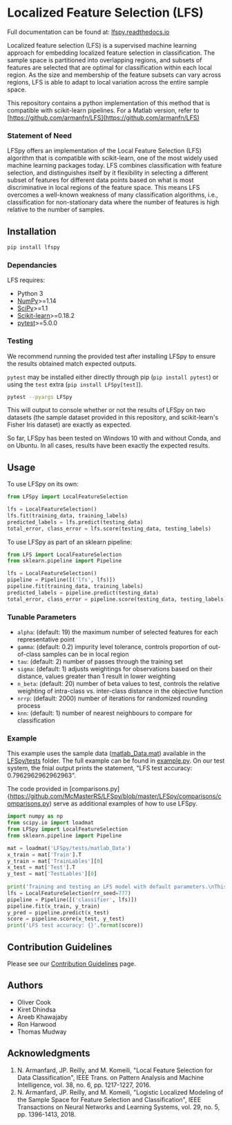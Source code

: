 # Localized Feature Selection (LFS)

Full documentation can be found at: [lfspy.readthedocs.io](lfspy.readthedocs.io)

Localized feature selection (LFS) is a supervised machine learning approach for embedding localized feature selection in classification. The sample space is partitioned into overlapping regions, and subsets of features are selected that are optimal for classification within each local region. As the size and membership of the feature subsets can vary across regions, LFS is able to adapt to local variation across the entire sample space.

This repository contains a python implementation of this method that is compatible with scikit-learn pipelines. For a Matlab version, refer to [https://github.com/armanfn/LFS](https://github.com/armanfn/LFS)

### Statement of Need

LFSpy offers an implementation of the Local Feature Selection (LFS) algorithm that is compatible with scikit-learn, one of the most widely used machine learning packages today. LFS combines classification with feature selection, and distinguishes itself by it flexibility in selecting a different subset of features for different data points based on what is most discriminative in local regions of the feature space. This means LFS overcomes a well-known weakness of many classification algorithms, i.e., classification for non-stationary data where the number of features is high relative to the number of samples. 

## Installation

```bash
pip install lfspy
```

### Dependancies
LFS requires:
* Python 3
* [NumPy](https://numpy.org/)>=1.14
* [SciPy](https://www.scipy.org/)>=1.1
* [Scikit-learn](https://scikit-learn.org/stable/index.html)>=0.18.2
* [pytest](https://docs.pytest.org/en/latest/)>=5.0.0

### Testing
We recommend running the provided test after installing LFSpy to ensure the results obtained match expected outputs.

`pytest` may be installed either directly through pip (`pip install pytest`) or using the `test`
extra (`pip install LFSpy[test]`).

```bash
pytest --pyargs LFSpy
```

This will output to console whether or not the results of LFSpy on two datasets (the sample dataset provided in this repository, and scikit-learn's Fisher Iris dataset) are exactly as expected.

So far, LFSpy has been tested on Windows 10 with and without Conda, and on Ubuntu. In all cases, results have been exactly the expected results.

## Usage
To use LFSpy on its own:
```python
from LFSpy import LocalFeatureSelection

lfs = LocalFeatureSelection()
lfs.fit(training_data, training_labels)
predicted_labels = lfs.predict(testing_data)
total_error, class_error = lfs.score(testing_data, testing_labels)
```

To use LFSpy as part of an sklearn pipeline:
```python
from LFS import LocalFeatureSelection
from sklearn.pipeline import Pipeline

lfs = LocalFeatureSelection()
pipeline = Pipeline([('lfs', lfs)])
pipeline.fit(training_data, training_labels)
predicted_labels = pipeline.predict(testing_data)
total_error, class_error = pipeline.score(testing_data, testing_labels)
```

### Tunable Parameters
* `alpha`: (default: 19) the maximum number of selected features for each representative point
* `gamma`: (default: 0.2) impurity level tolerance, controls proportion of out-of-class samples can be in local region
* `tau`: (default: 2) number of passes through the training set
* `sigma`: (default: 1) adjusts weightings for observations based on their distance, values greater than 1 result in lower weighting
* `n_beta`: (default: 20) number of beta values to test, controls the relative weighting of intra-class vs. inter-class distance in the objective function
* `nrrp`: (default: 2000) number of iterations for randomized rounding process
* `knn`: (default: 1) number of nearest neighbours to compare for classification

### Example
This example uses the sample data ([matlab_Data.mat](https://github.com/McMasterRS/LFSpy/blob/master/LFSpy/tests/matlab_Data.mat)) available in the [LFSpy/tests](https://github.com/McMasterRS/LFSpy/tree/master/LFSpy/tests) folder. The full example can be found in [example.py](https://github.com/McMasterRS/LFSpy/blob/master/example.py). On our test system, the fnial output prints the statement, "LFS test accuracy: 0.7962962962962963".

The code provided in [comparisons.py]{https://github.com/McMasterRS/LFSpy/blob/master/LFSpy/comparisons/comparisons.py) serve as additional examples of how to use LFSpy.

```python
import numpy as np
from scipy.io import loadmat
from LFSpy import LocalFeatureSelection
from sklearn.pipeline import Pipeline

mat = loadmat('LFSpy/tests/matlab_Data')
x_train = mat['Train'].T
y_train = mat['TrainLables'][0]
x_test = mat['Test'].T
y_test = mat['TestLables'][0]
        
print('Training and testing an LFS model with default parameters.\nThis may take a few minutes...')
lfs = LocalFeatureSelection(rr_seed=777)
pipeline = Pipeline([('classifier', lfs)])
pipeline.fit(x_train, y_train)
y_pred = pipeline.predict(x_test)
score = pipeline.score(x_test, y_test)
print('LFS test accuracy: {}'.format(score))
```

## Contribution Guidelines

Please see our [Contribution Guidelines](https://lfspy.readthedocs.io/en/latest/Community%20Guidelines.html) page.


## Authors
*  Oliver Cook
*  Kiret Dhindsa
*  Areeb Khawajaby
*  Ron Harwood
*  Thomas Mudway

## Acknowledgments

1. N. Armanfard, JP. Reilly, and M. Komeili, "Local Feature Selection for Data Classification", IEEE Trans. on Pattern Analysis and Machine Intelligence, vol. 38, no. 6, pp. 1217-1227, 2016.
2. N. Armanfard, JP. Reilly, and M. Komeili, "Logistic Localized Modeling of the Sample Space for Feature Selection and Classification", IEEE Transactions on Neural Networks and Learning Systems, vol. 29, no. 5, pp. 1396-1413, 2018.

